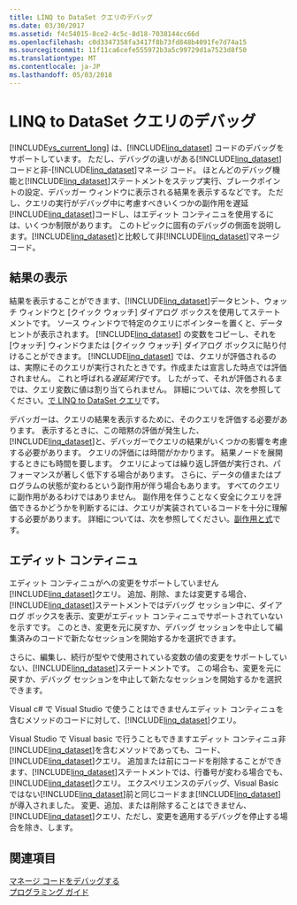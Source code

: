 ```yaml
---
title: LINQ to DataSet クエリのデバッグ
ms.date: 03/30/2017
ms.assetid: f4c54015-8ce2-4c5c-8d18-7038144cc66d
ms.openlocfilehash: c0d3347358fa3417f8b73fd848b4091fe7d74a15
ms.sourcegitcommit: 11f11ca6cefe555972b3a5c99729d1a7523d8f50
ms.translationtype: MT
ms.contentlocale: ja-JP
ms.lasthandoff: 05/03/2018
---
```

# <a name="debugging-linq-to-dataset-queries"></a>LINQ to DataSet クエリのデバッグ
[!INCLUDE[vs_current_long](../../../../includes/vs-current-long-md.md)] は、[!INCLUDE[linq_dataset](../../../../includes/linq-dataset-md.md)] コードのデバッグをサポートしています。 ただし、デバッグの違いがある[!INCLUDE[linq_dataset](../../../../includes/linq-dataset-md.md)]コードと非-[!INCLUDE[linq_dataset](../../../../includes/linq-dataset-md.md)]マネージ コード。 ほとんどのデバッグ機能と[!INCLUDE[linq_dataset](../../../../includes/linq-dataset-md.md)]ステートメントをステップ実行、ブレークポイントの設定、デバッガー ウィンドウに表示される結果を表示するなどです。 ただし、クエリの実行がデバッグ中に考慮すべきいくつかの副作用を遅延[!INCLUDE[linq_dataset](../../../../includes/linq-dataset-md.md)]コードし、はエディット コンティニュを使用するには、いくつか制限があります。 このトピックに固有のデバッグの側面を説明します。[!INCLUDE[linq_dataset](../../../../includes/linq-dataset-md.md)]と比較して非[!INCLUDE[linq_dataset](../../../../includes/linq-dataset-md.md)]マネージ コード。  
  
## <a name="viewing-results"></a>結果の表示  
 結果を表示することができます、[!INCLUDE[linq_dataset](../../../../includes/linq-dataset-md.md)]データヒント、ウォッチ ウィンドウと [クイック ウォッチ] ダイアログ ボックスを使用してステートメントです。 ソース ウィンドウで特定のクエリにポインターを置くと、データヒントが表示されます。 [!INCLUDE[linq_dataset](../../../../includes/linq-dataset-md.md)] の変数をコピーし、それを [ウォッチ] ウィンドウまたは [クイック ウォッチ] ダイアログ ボックスに貼り付けることができます。 [!INCLUDE[linq_dataset](../../../../includes/linq-dataset-md.md)] では、クエリが評価されるのは、実際にそのクエリが実行されたときです。作成または宣言した時点では評価されません。 これと呼ばれる*遅延実行*です。 したがって、それが評価されるまでは、クエリ変数に値は割り当てられません。 詳細については、次を参照してください。[で LINQ to DataSet クエリ](../../../../docs/framework/data/adonet/queries-in-linq-to-dataset.md)です。  
  
 デバッガーは、クエリの結果を表示するために、そのクエリを評価する必要があります。 表示するときに、この暗黙の評価が発生した、[!INCLUDE[linq_dataset](../../../../includes/linq-dataset-md.md)]と、デバッガーでクエリの結果がいくつかの影響を考慮する必要があります。 クエリの評価には時間がかかります。 結果ノードを展開するときにも時間を要します。 クエリによっては繰り返し評価が実行され、パフォーマンスが著しく低下する場合があります。 さらに、データの値またはプログラムの状態が変わるという副作用が伴う場合もあります。 すべてのクエリに副作用があるわけではありません。 副作用を伴うことなく安全にクエリを評価できるかどうかを判断するには、クエリが実装されているコードを十分に理解する必要があります。 詳細については、次を参照してください。[副作用と式](http://msdn.microsoft.com/library/e1f8a6ea-9e19-481d-b6bd-df120ad3bf4e)です。  
  
## <a name="edit-and-continue"></a>エディット コンティニュ  
 エディット コンティニュがへの変更をサポートしていません[!INCLUDE[linq_dataset](../../../../includes/linq-dataset-md.md)]クエリ。 追加、削除、または変更する場合、[!INCLUDE[linq_dataset](../../../../includes/linq-dataset-md.md)]ステートメントではデバッグ セッション中に、ダイアログ ボックスを表示、変更がエディット コンティニュでサポートされていないを示すです。 このとき、変更を元に戻すか、デバッグ セッションを中止して編集済みのコードで新たなセッションを開始するかを選択できます。  
  
 さらに、編集し、続行が型やで使用されている変数の値の変更をサポートしていない、[!INCLUDE[linq_dataset](../../../../includes/linq-dataset-md.md)]ステートメントです。 この場合も、変更を元に戻すか、デバッグ セッションを中止して新たなセッションを開始するかを選択できます。  
  
 Visual c# で Visual Studio で使うことはできませんエディット コンティニュを含むメソッドのコードに対して、[!INCLUDE[linq_dataset](../../../../includes/linq-dataset-md.md)]クエリ。  
  
 Visual Studio で Visual basic で行うこともできますエディット コンティニュ非[!INCLUDE[linq_dataset](../../../../includes/linq-dataset-md.md)]を含むメソッドであっても、コード、[!INCLUDE[linq_dataset](../../../../includes/linq-dataset-md.md)]クエリ。 追加または前にコードを削除することができます、[!INCLUDE[linq_dataset](../../../../includes/linq-dataset-md.md)]ステートメントでは、行番号が変わる場合でも、[!INCLUDE[linq_dataset](../../../../includes/linq-dataset-md.md)]クエリ。 エクスペリエンスのデバッグ、Visual Basic ではない[!INCLUDE[linq_dataset](../../../../includes/linq-dataset-md.md)]前と同じコードまま[!INCLUDE[linq_dataset](../../../../includes/linq-dataset-md.md)]が導入されました。 変更、追加、または削除することはできません、[!INCLUDE[linq_dataset](../../../../includes/linq-dataset-md.md)]クエリ、ただし、変更を適用するデバッグを停止する場合を除き、します。  
  
## <a name="see-also"></a>関連項目  
 [マネージ コードをデバッグする](/visualstudio/debugger/debugging-managed-code)  
 [プログラミング ガイド](../../../../docs/framework/data/adonet/programming-guide-linq-to-dataset.md)
